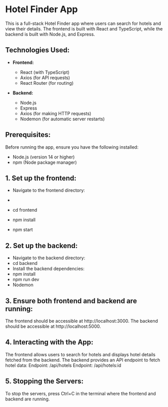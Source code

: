 # Hotel Finder App

This is a full-stack Hotel Finder app where users can search for hotels and view their details. The frontend is built with React and TypeScript, while the backend is built with Node.js, and Express.

## Technologies Used:
- **Frontend:**
  - React (with TypeScript)
  - Axios (for API requests)
  - React Router (for routing)
  
- **Backend:**
  - Node.js
  - Express
  - Axios (for making HTTP requests)
  - Nodemon (for automatic server restarts)

## Prerequisites:
Before running the app, ensure you have the following installed:
- Node.js (version 14 or higher)
- npm (Node package manager)


## 1. Set up the frontend:

- Navigate to the frontend directory:

-  ```bash
- cd frontend

- npm install
- npm start

## 2. Set up the backend:
- Navigate to the backend directory:
- cd backend
- Install the backend dependencies:
- npm install
- npm run dev
- Nodemon 

## 3. Ensure both frontend and backend are running:
The frontend should be accessible at http://localhost:3000.
The backend should be accessible at http://localhost:5000.

## 4. Interacting with the App:
The frontend allows users to search for hotels and displays hotel details fetched from the backend.
The backend provides an API endpoint to fetch hotel data:
Endpoint: /api/hotels
Endpoint: /api/hotels:id

## 5. Stopping the Servers:
To stop the servers, press Ctrl+C in the terminal where the frontend and backend are running.